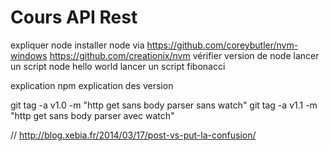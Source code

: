 # Cours API Rest

expliquer node
installer node via 
https://github.com/coreybutler/nvm-windows
https://github.com/creationix/nvm
vérifier version de node
lancer un script node hello world
lancer un script fibonacci

explication npm
explication des version


git tag -a v1.0 -m "http get sans body parser sans watch"
git tag -a v1.1 -m "http get sans body parser avec watch"


// http://blog.xebia.fr/2014/03/17/post-vs-put-la-confusion/


